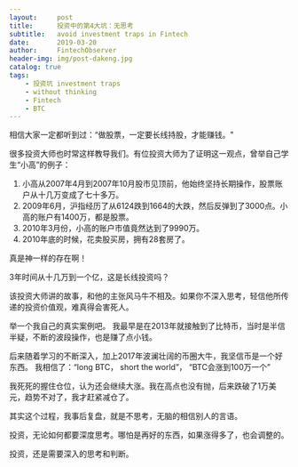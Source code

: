 ```yaml
---
layout:     post
title:      投资中的第4大坑：无思考
subtitle:   avoid investment traps in Fintech
date:       2019-03-20
author:     FintechObserver
header-img: img/post-dakeng.jpg
catalog: true
tags:
    - 投资坑 investment traps
    - without thinking
    - Fintech
    - BTC
---
```

相信大家一定都听到过：“做股票，一定要长线持股，才能赚钱。"

很多投资大师也时常这样教导我们。有位投资大师为了证明这一观点，曾举自己学生“小高”的例子：
1. 小高从2007年4月到2007年10月股市见顶前，他始终坚持长期操作，股票账户从十几万变成了七十多万。
1. 2009年6月，沪指经历了从6124跌到1664的大跌，然后反弹到了3000点。小高的账户有1400万，都是股票。 
1. 2010年3月份，小高的账户市值竟然达到了9990万。
1. 2010年底的时候，花卖股买房，拥有28套房了。

真是神一样的存在啊！

3年时间从十几万到一个亿，这是长线投资吗？

该投资大师讲的故事，和他的主张风马牛不相及。如果你不深入思考，轻信他所传递的投资价值观，难真得会害死人。

举一个我自己的真实案例吧。
我最早是在2013年就接触到了比特币，当时是半信半疑，不断的波段操作，也是赚了点小钱。

后来随着学习的不断深入，加上2017年波澜壮阔的币圈大牛，我坚信币是一个好东西。
我相信了：“long  BTC， short the world”， “BTC会涨到100万一个”

我死死的握住仓位，认为还会继续大涨。我在高点也没有抛，后来跌破了1万美元，趋势不对了，我才赶紧减仓了。

其实这个过程，我事后复盘，就是不思考，无脑的相信别人的言语。

投资，无论如何都要深度思考。哪怕是再好的东西，如果涨得多了，也会调整的。

投资，还是需要深入的思考和判断。
